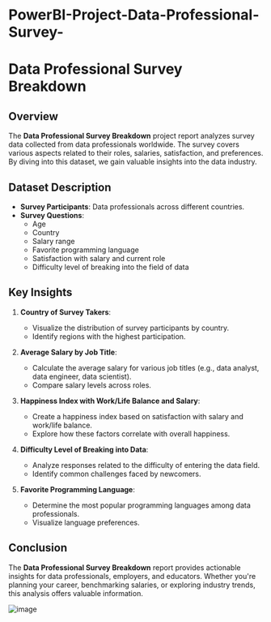 # PowerBI-Project-Data-Professional-Survey-

# Data Professional Survey Breakdown

## Overview
The **Data Professional Survey Breakdown** project report analyzes survey data collected from data professionals worldwide. The survey covers various aspects related to their roles, salaries, satisfaction, and preferences. By diving into this dataset, we gain valuable insights into the data industry.

## Dataset Description
- **Survey Participants**: Data professionals across different countries.
- **Survey Questions**:
  - Age
  - Country
  - Salary range
  - Favorite programming language
  - Satisfaction with salary and current role
  - Difficulty level of breaking into the field of data

## Key Insights
1. **Country of Survey Takers**:
   - Visualize the distribution of survey participants by country.
   - Identify regions with the highest participation.

2. **Average Salary by Job Title**:
   - Calculate the average salary for various job titles (e.g., data analyst, data engineer, data scientist).
   - Compare salary levels across roles.

3. **Happiness Index with Work/Life Balance and Salary**:
   - Create a happiness index based on satisfaction with salary and work/life balance.
   - Explore how these factors correlate with overall happiness.

4. **Difficulty Level of Breaking into Data**:
   - Analyze responses related to the difficulty of entering the data field.
   - Identify common challenges faced by newcomers.

5. **Favorite Programming Language**:
   - Determine the most popular programming languages among data professionals.
   - Visualize language preferences.

## Conclusion
The **Data Professional Survey Breakdown** report provides actionable insights for data professionals, employers, and educators. Whether you're planning your career, benchmarking salaries, or exploring industry trends, this analysis offers valuable information.

![image](https://github.com/HT-2/PowerBI-Project-Data-Professional-Survey-/assets/66489530/fa650212-35e4-4634-ac85-b9d2c2a04468)
